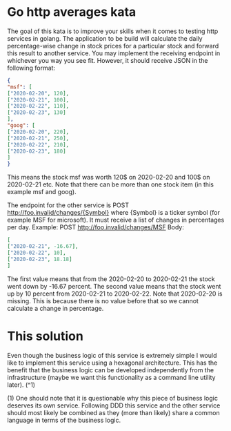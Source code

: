 # Go http averages kata

The goal of this kata is to improve your skills when it comes to testing
http services in golang. The application to be build will calculate the 
daily percentage-wise change in stock prices for a particular stock and forward
this result to another service. You may implement the receiving endpoint
in whichever you way you see fit. However, it should receive JSON in the following
format:

```json
{
"msf": [
["2020-02-20", 120],
["2020-02-21", 100],
["2020-02-22", 110],
["2020-02-23", 130]
],
"goog": [
["2020-02-20", 220],
["2020-02-21", 250],
["2020-02-22", 210],
["2020-02-23", 180]
]
}
```

This means the stock msf was worth 120$ on 2020-02-20 and 100$ on 2020-02-21 etc. Note that
there can be more than one stock item (in this example msf and goog).

The endpoint for the other service is 
POST http://foo.invalid/changes/{Symbol} where {Symbol} is a ticker symbol 
(for example MSF for microsoft). It must receive a list of changes in percentages per day.
Example: 
POST http://foo.invalid/changes/MSF
Body:
```json
[
["2020-02-21", -16.67],
["2020-02-22", 10],
["2020-02-23", 18.18]
]
```

The first value means that from the 2020-02-20 to 2020-02-21 the stock went down by -16.67
percent. The second value means that the stock went up by 10 percent from 2020-02-21 to 2020-02-22.
Note that 2020-02-20 is missing. This is because there is no value before that so we cannot
calculate a change in percentage. 

# This solution

Even though the business logic of this service is extremely simple I would like to implement
this service using a hexagonal architecture. This has the benefit that the business logic can
be developed independently from the infrastructure (maybe we want this functionality as a command 
line utility later). (^1) 

(1) One should note that it is questionable why this piece of business logic deserves its own 
service. Following DDD this service and the other service should most likely be combined as they 
(more than likely) share a common language in terms of the business logic.   
